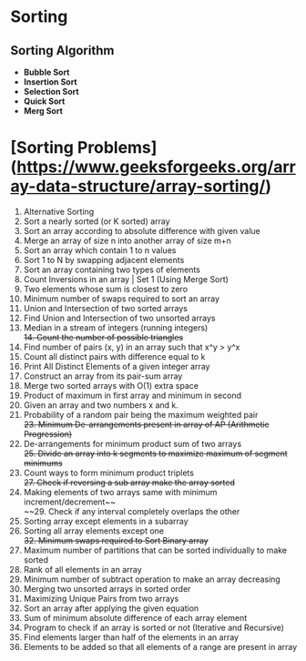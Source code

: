 # Sorting

## Sorting Algorithm
- **Bubble Sort**
- **Insertion Sort**
- **Selection Sort**
- **Quick Sort**
- **Merg Sort**
# [Sorting Problems] (https://www.geeksforgeeks.org/array-data-structure/array-sorting/)
1. Alternative Sorting
2. Sort a nearly sorted (or K sorted) array
3. Sort an array according to absolute difference with given value
4. Merge an array of size n into another array of size m+n
5. Sort an array which contain 1 to n values
6. Sort 1 to N by swapping adjacent elements
7. Sort an array containing two types of elements
8. Count Inversions in an array | Set 1 (Using Merge Sort)
9. Two elements whose sum is closest to zero
10. Minimum number of swaps required to sort an array
11. Union and Intersection of two sorted arrays
12. Find Union and Intersection of two unsorted arrays
13. Median in a stream of integers (running integers)<br/>~~14. Count the number of possible triangles~~<br/>
15. Find number of pairs (x, y) in an array such that x^y > y^x
16. Count all distinct pairs with difference equal to k
17. Print All Distinct Elements of a given integer array
18. Construct an array from its pair-sum array
19. Merge two sorted arrays with O(1) extra space
20. Product of maximum in first array and minimum in second
21. Given an array and two numbers x and k.
22. Probability of a random pair being the maximum weighted pair<br/>~~23. Minimum De-arrangements present in array of AP (Arithmetic Progression)~~<br/>
24. De-arrangements for minimum product sum of two arrays<br/>
~~25. Divide an array into k segments to maximize maximum of segment minimums~~<br/>
26. Count ways to form minimum product triplets<br/>
~~27. Check if reversing a sub array make the array sorted~~<br/>
28. Making elements of two arrays same with minimum increment/decrement~~<br/>
~~29. Check if any interval completely overlaps the other
30. Sorting array except elements in a subarray
31. Sorting all array elements except one<br/>
~~32. Minimum swaps required to Sort Binary array~~<br/>
33. Maximum number of partitions that can be sorted individually to make sorted
34. Rank of all elements in an array
35. Minimum number of subtract operation to make an array decreasing
36. Merging two unsorted arrays in sorted order
37. Maximizing Unique Pairs from two arrays
38. Sort an array after applying the given equation
39. Sum of minimum absolute difference of each array element
40. Program to check if an array is sorted or not (Iterative and Recursive)
41. Find elements larger than half of the elements in an array
42. Elements to be added so that all elements of a range are present in array
